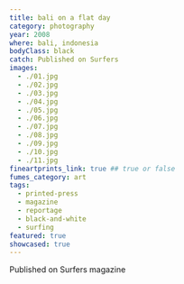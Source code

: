 ```yaml
---
title: bali on a flat day
category: photography
year: 2008
where: bali, indonesia
bodyClass: black
catch: Published on Surfers
images:
  - ./01.jpg
  - ./02.jpg
  - ./03.jpg
  - ./04.jpg
  - ./05.jpg
  - ./06.jpg
  - ./07.jpg
  - ./08.jpg
  - ./09.jpg
  - ./10.jpg
  - ./11.jpg
fineartprints_link: true ## true or false
fumes_category: art
tags:
  - printed-press
  - magazine
  - reportage
  - black-and-white
  - surfing
featured: true
showcased: true
---
```


Published on Surfers magazine
